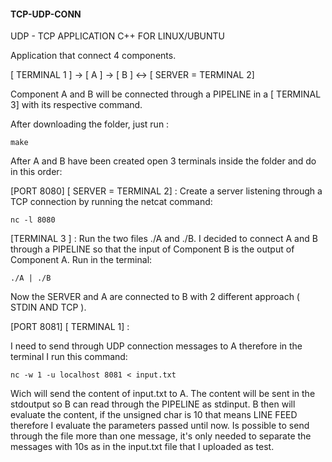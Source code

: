 #### TCP-UDP-CONN
UDP - TCP APPLICATION C++ FOR LINUX/UBUNTU

Application that connect 4 components.

[ TERMINAL 1 ] -> [ A ] -> [ B ] <-> [ SERVER = TERMINAL 2]

Component A and B will be connected through a PIPELINE in a [ TERMINAL 3] with its respective command.

After downloading the folder, just run : 
```
make
```
After A and B have been created open 3 terminals inside the folder and do in this order:

[PORT 8080]
[ SERVER = TERMINAL 2] :
Create a server listening through a TCP connection by running the netcat command:

```
nc -l 8080 
```

[TERMINAL 3 ] :
Run the two files ./A and ./B. I decided to connect A and B through a PIPELINE so that the input of Component B is the output of Component A.
Run in the terminal:
```
./A | ./B
```

Now the SERVER and A are connected to B with 2 different approach ( STDIN AND TCP ).

[PORT 8081]
[ TERMINAL 1] :

I need to send through UDP connection messages to A therefore in the terminal I run this command:

```
nc -w 1 -u localhost 8081 < input.txt
```

Wich will send the content of input.txt to A.
The content will be sent in the stdoutput so B can read through the PIPELINE as stdinput.
B then will evaluate the content, if the unsigned char is 10 that means LINE FEED therefore I evaluate the parameters passed until now.
Is possible to send through the file more than one message, it's only needed to separate the messages with 10s as in the input.txt file that I uploaded as test.




